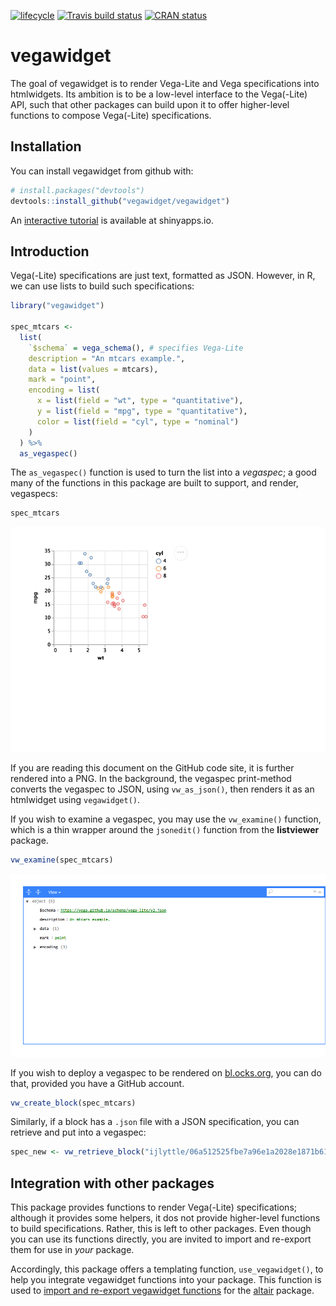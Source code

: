 
<!-- README.md is generated from README.Rmd. Please edit that file -->

[![lifecycle](https://img.shields.io/badge/lifecycle-experimental-orange.svg)](https://www.tidyverse.org/lifecycle/#experimental)
[![Travis build
status](https://travis-ci.org/vegawidget/vegawidget.svg?branch=master)](https://travis-ci.org/vegawidget/vegawidget)
[![CRAN
status](https://www.r-pkg.org/badges/version/vegawidget)](https://cran.r-project.org/package=vegawidget)

# vegawidget

The goal of vegawidget is to render Vega-Lite and Vega specifications
into htmlwidgets. Its ambition is to be a low-level interface to the
Vega(-Lite) API, such that other packages can build upon it to offer
higher-level functions to compose Vega(-Lite) specifications.

## Installation

You can install vegawidget from github with:

``` r
# install.packages("devtools")
devtools::install_github("vegawidget/vegawidget")
```

An [interactive
tutorial](https://ijlyttle.shinyapps.io/vegawidget-overview) is
available at shinyapps.io.

## Introduction

Vega(-Lite) specifications are just text, formatted as JSON. However, in
R, we can use lists to build such specifications:

``` r
library("vegawidget")

spec_mtcars <-
  list(
    `$schema` = vega_schema(), # specifies Vega-Lite
    description = "An mtcars example.",
    data = list(values = mtcars),
    mark = "point",
    encoding = list(
      x = list(field = "wt", type = "quantitative"),
      y = list(field = "mpg", type = "quantitative"),
      color = list(field = "cyl", type = "nominal")
    )
  ) %>% 
  as_vegaspec()
```

The `as_vegaspec()` function is used to turn the list into a *vegaspec*;
a good many of the functions in this package are built to support, and
render, vegaspecs:

``` r
spec_mtcars
```

![](man/figures/README-vegawidget-1.png)<!-- -->

If you are reading this document on the GitHub code site, it is further
rendered into a PNG. In the background, the vegaspec print-method
converts the vegaspec to JSON, using `vw_as_json()`, then renders it as
an htmlwidget using `vegawidget()`.

If you wish to examine a vegaspec, you may use the `vw_examine()`
function, which is a thin wrapper around the `jsonedit()` function from
the **listviewer** package.

``` r
vw_examine(spec_mtcars)
```

![](man/figures/README-unnamed-chunk-2-1.png)<!-- -->

If you wish to deploy a vegaspec to be rendered on
[bl.ocks.org](https://bl.ocks.org/), you can do that, provided you have
a GitHub account.

``` r
vw_create_block(spec_mtcars)
```

Similarly, if a block has a `.json` file with a JSON specification, you
can retrieve and put into a
vegaspec:

``` r
spec_new <- vw_retrieve_block("ijlyttle/06a512525fbe7a96e1a2028e1871b61c")
```

## Integration with other packages

This package provides functions to render Vega(-Lite) specifications;
although it provides some helpers, it dos not provide higher-level
functions to build specifications. Rather, this is left to other
packages. Even though you can use its functions directly, you are
invited to import and re-export them for use in *your* package.

Accordingly, this package offers a templating function,
`use_vegawidget()`, to help you integrate vegawidget functions into your
package. This function is used to [import and re-export vegawidget
functions](https://github.com/vegawidget/altair/blob/master/R/utils-vegawidget.R)
for the [altair](https://vegawidget.github.io/altair) package.
